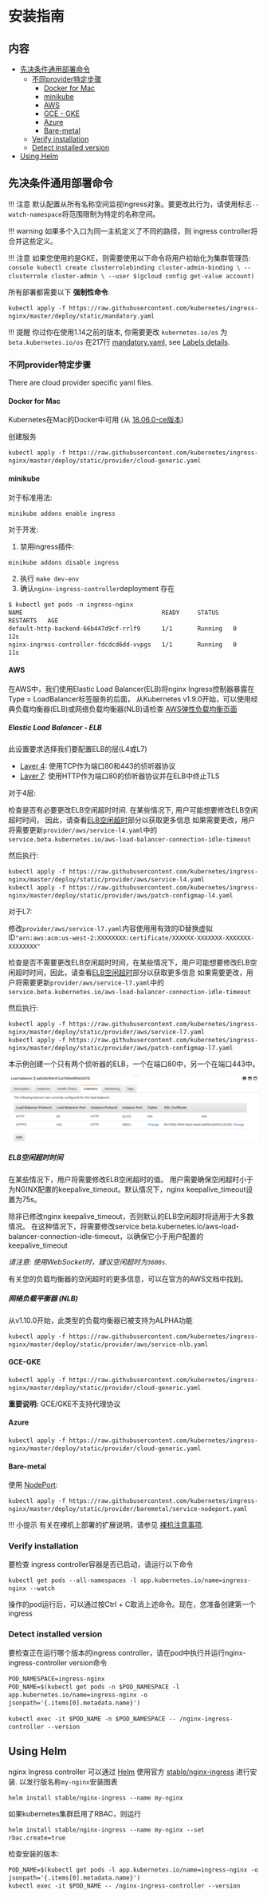 # 安装指南

## 内容

- [先决条件通用部署命令](#先决条件通用部署命令)
  - [不同provider特定步骤](#不同provider特定步骤)
    - [Docker for Mac](#docker-for-mac)
    - [minikube](#minikube)
    - [AWS](#aws)
    - [GCE - GKE](#gce-gke)
    - [Azure](#azure)
    - [Bare-metal](#bare-metal)
  - [Verify installation](#verify-installation)
  - [Detect installed version](#detect-installed-version)
- [Using Helm](#using-helm)

## 先决条件通用部署命令

!!! 注意
    默认配置从所有名称空间监视Ingress对象。要更改此行为，请使用标志`--watch-namespace`将范围限制为特定的名称空间。

!!! warning
    如果多个入口为同一主机定义了不同的路径，则  ingress controller将合并这些定义。

!!! 注意
    如果您使用的是GKE，则需要使用以下命令将用户初始化为集群管理员:
    ```console
    kubectl create clusterrolebinding cluster-admin-binding \
      --clusterrole cluster-admin \
      --user $(gcloud config get-value account)
    ```

所有部署都需要以下 **强制性命令**.

```console
kubectl apply -f https://raw.githubusercontent.com/kubernetes/ingress-nginx/master/deploy/static/mandatory.yaml
```

!!! 提醒
    你过你在使用1.14之前的版本, 你需要更改 `kubernetes.io/os` 为 `beta.kubernetes.io/os` 在217行 [mandatory.yaml](https://github.com/kubernetes/ingress-nginx/blob/master/deploy/static/mandatory.yaml#L217), see [Labels details](https://kubernetes.io/docs/reference/kubernetes-api/labels-annotations-taints/).

### 不同provider特定步骤

There are cloud provider specific yaml files.

#### Docker for Mac

Kubernetes在Mac的Docker中可用 (从 [18.06.0-ce版本](https://docs.docker.com/docker-for-mac/release-notes/#stable-releases-of-2018))

[enable]: https://docs.docker.com/docker-for-mac/#kubernetes

创建服务

```console
kubectl apply -f https://raw.githubusercontent.com/kubernetes/ingress-nginx/master/deploy/static/provider/cloud-generic.yaml
```

#### minikube

对于标准用法:

```console
minikube addons enable ingress
```

对于开发:

1. 禁用ingress插件:

```console
minikube addons disable ingress
```

2. 执行 `make dev-env`
3. 确认`nginx-ingress-controller`deployment 存在

```console
$ kubectl get pods -n ingress-nginx
NAME                                       READY     STATUS    RESTARTS   AGE
default-http-backend-66b447d9cf-rrlf9      1/1       Running   0          12s
nginx-ingress-controller-fdcdcd6dd-vvpgs   1/1       Running   0          11s
```

#### AWS

在AWS中，我们使用Elastic Load Balancer(ELB)将nginx Ingress控制器暴露在Type = LoadBalancer标签服务的后面，
从Kubernetes v1.9.0开始，可以使用经典负载均衡器(ELB)或网络负载均衡器(NLB)请检查 [AWS弹性负载均衡页面](https://aws.amazon.com/elasticloadbalancing/details/)

##### Elastic Load Balancer - ELB

此设置要求选择我们要配置ELB的层(L4或L7)

- [Layer 4](https://en.wikipedia.org/wiki/OSI_model#Layer_4:_Transport_Layer): 使用TCP作为端口80和443的侦听器协议
- [Layer 7](https://en.wikipedia.org/wiki/OSI_model#Layer_7:_Application_Layer): 使用HTTP作为端口80的侦听器协议并在ELB中终止TLS

对于4层:

检查是否有必要更改ELB空闲超时时间.
在某些情况下, 用户可能想要修改ELB空闲超时时间，
因此，请查看[ELB空闲超时](https://kubernetes.github.io/ingress-nginx/deploy/#elb-idle-timeouts)部分以获取更多信息
如果需要更改，用户将需要更新`provider/aws/service-l4.yaml`中的`service.beta.kubernetes.io/aws-load-balancer-connection-idle-timeout`

然后执行:

```console
kubectl apply -f https://raw.githubusercontent.com/kubernetes/ingress-nginx/master/deploy/static/provider/aws/service-l4.yaml
kubectl apply -f https://raw.githubusercontent.com/kubernetes/ingress-nginx/master/deploy/static/provider/aws/patch-configmap-l4.yaml
```

对于L7:

修改`provider/aws/service-l7.yaml`内容使用用有效的ID替换虚拟ID`"arn:aws:acm:us-west-2:XXXXXXXX:certificate/XXXXXX-XXXXXXX-XXXXXXX-XXXXXXXX"`

检查是否不需要更改ELB空闲超时时间，在某些情况下，用户可能想要修改ELB空闲超时时间，因此，请查看[ELB空闲超时](https://kubernetes.github.io/ingress-nginx/deploy/#elb-idle-timeouts)部分以获取更多信息
如果需要更改，用户将需要更新`provider/aws/service-l7.yaml`中的`service.beta.kubernetes.io/aws-load-balancer-connection-idle-timeout`

然后执行:

```console
kubectl apply -f https://raw.githubusercontent.com/kubernetes/ingress-nginx/master/deploy/static/provider/aws/service-l7.yaml
kubectl apply -f https://raw.githubusercontent.com/kubernetes/ingress-nginx/master/deploy/static/provider/aws/patch-configmap-l7.yaml
```

本示例创建一个只有两个侦听器的ELB，一个在端口80中，另一个在端口443中。

![Listeners](../images/elb-l7-listener.png)

##### ELB空闲超时时间
在某些情况下，用户将需要修改ELB空闲超时的值。
用户需要确保空闲超时小于为NGINX配置的keepalive_timeout。默认情况下，nginx keepalive_timeout设置为75s。

除非已修改nginx keepalive_timeout，否则默认的ELB空闲超时将适用于大多数情况。
在这种情况下，将需要修改service.beta.kubernetes.io/aws-load-balancer-connection-idle-timeout，以确保它小于用户配置的keepalive_timeout

_请注意: 使用WebSocket时，建议空闲超时为`3600s`._

有关您的负载均衡器的空闲超时的更多信息，可以在官方的AWS文档中找到。

##### 网络负载平衡器 (NLB)

从v1.10.0开始，此类型的负载均衡器已被支持为ALPHA功能

```console
kubectl apply -f https://raw.githubusercontent.com/kubernetes/ingress-nginx/master/deploy/static/provider/aws/service-nlb.yaml
```

#### GCE-GKE

```console
kubectl apply -f https://raw.githubusercontent.com/kubernetes/ingress-nginx/master/deploy/static/provider/cloud-generic.yaml
```

**重要说明:** GCE/GKE不支持代理协议

#### Azure

```console
kubectl apply -f https://raw.githubusercontent.com/kubernetes/ingress-nginx/master/deploy/static/provider/cloud-generic.yaml
```

#### Bare-metal

使用 [NodePort](https://kubernetes.io/docs/concepts/services-networking/service/#type-nodeport):

```console
kubectl apply -f https://raw.githubusercontent.com/kubernetes/ingress-nginx/master/deploy/static/provider/baremetal/service-nodeport.yaml
```

!!! 小提示
    有关在裸机上部署的扩展说明，请参见 [裸机注意事项](./baremetal.md).

### Verify installation

要检查  ingress controller容器是否已启动，请运行以下命令

```console
kubectl get pods --all-namespaces -l app.kubernetes.io/name=ingress-nginx --watch
```

操作的pod运行后，可以通过按Ctrl + C取消上述命令。现在，您准备创建第一个ingress

### Detect installed version

要检查正在运行哪个版本的ingress controller，请在pod中执行并运行nginx-ingress-controller version命令

```console
POD_NAMESPACE=ingress-nginx
POD_NAME=$(kubectl get pods -n $POD_NAMESPACE -l app.kubernetes.io/name=ingress-nginx -o jsonpath='{.items[0].metadata.name}')

kubectl exec -it $POD_NAME -n $POD_NAMESPACE -- /nginx-ingress-controller --version
```

## Using Helm

nginx Ingress controller 可以通过 [Helm](https://helm.sh/) 使用官方 [stable/nginx-ingress](https://github.com/kubernetes/charts/tree/master/stable/nginx-ingress) 进行安装.
以发行版名称`my-nginx`安装图表

```console
helm install stable/nginx-ingress --name my-nginx
```

如果kubernetes集群启用了RBAC，则运行

```console
helm install stable/nginx-ingress --name my-nginx --set rbac.create=true
```

检查安装的版本:

```console
POD_NAME=$(kubectl get pods -l app.kubernetes.io/name=ingress-nginx -o jsonpath='{.items[0].metadata.name}')
kubectl exec -it $POD_NAME -- /nginx-ingress-controller --version
```
